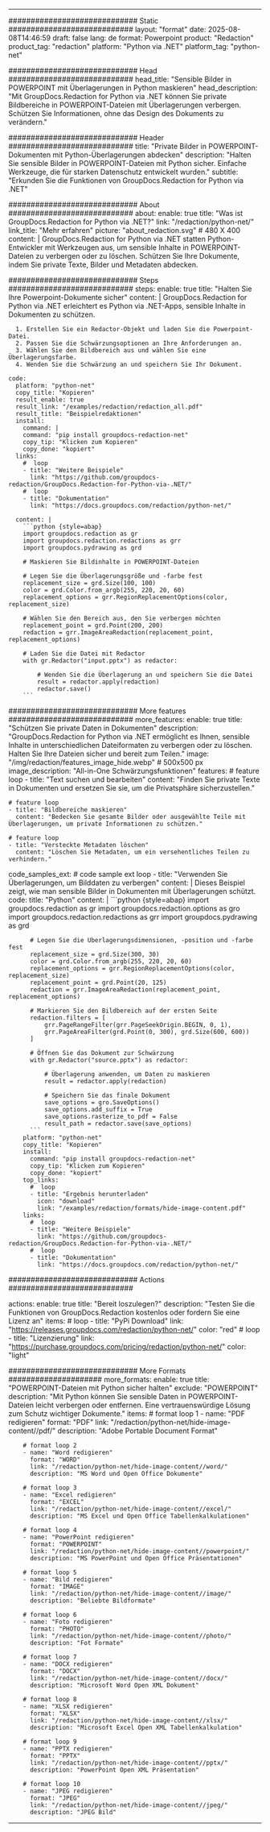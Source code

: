 
---
############################# Static ############################
layout: "format"
date:  2025-08-08T14:46:59
draft: false
lang: de
format: Powerpoint
product: "Redaction"
product_tag: "redaction"
platform: "Python via .NET"
platform_tag: "python-net"

############################# Head ############################
head_title: "Sensible Bilder in POWERPOINT mit Überlagerungen in Python maskieren"
head_description: "Mit GroupDocs.Redaction for Python via .NET können Sie private Bildbereiche in POWERPOINT-Dateien mit Überlagerungen verbergen. Schützen Sie Informationen, ohne das Design des Dokuments zu verändern."

############################# Header ############################
title: "Private Bilder in POWERPOINT-Dokumenten mit Python-Überlagerungen abdecken" 
description: "Halten Sie sensible Bilder in POWERPOINT-Dateien mit Python sicher. Einfache Werkzeuge, die für starken Datenschutz entwickelt wurden."
subtitle: "Erkunden Sie die Funktionen von GroupDocs.Redaction for Python via .NET" 

############################# About ############################
about:
    enable: true
    title: "Was ist GroupDocs.Redaction for Python via .NET?"
    link: "/redaction/python-net/"
    link_title: "Mehr erfahren"
    picture: "about_redaction.svg" # 480 X 400
    content: |
       GroupDocs.Redaction for Python via .NET statten Python-Entwickler mit Werkzeugen aus, um sensible Inhalte in POWERPOINT-Dateien zu verbergen oder zu löschen. Schützen Sie Ihre Dokumente, indem Sie private Texte, Bilder und Metadaten abdecken.

############################# Steps ############################
steps:
    enable: true
    title: "Halten Sie Ihre Powerpoint-Dokumente sicher"
    content: |
      GroupDocs.Redaction for Python via .NET erleichtert es Python via .NET-Apps, sensible Inhalte in Dokumenten zu schützen.
      
      1. Erstellen Sie ein Redactor-Objekt und laden Sie die Powerpoint-Datei.
      2. Passen Sie die Schwärzungsoptionen an Ihre Anforderungen an.
      3. Wählen Sie den Bildbereich aus und wählen Sie eine Überlagerungsfarbe.
      4. Wenden Sie die Schwärzung an und speichern Sie Ihr Dokument.
   
    code:
      platform: "python-net"
      copy_title: "Kopieren"
      result_enable: true
      result_link: "/examples/redaction/redaction_all.pdf"
      result_title: "Beispielredaktionen"
      install:
        command: |
        command: "pip install groupdocs-redaction-net"
        copy_tip: "Klicken zum Kopieren"
        copy_done: "kopiert"
      links:
        #  loop
        - title: "Weitere Beispiele"
          link: "https://github.com/groupdocs-redaction/GroupDocs.Redaction-for-Python-via-.NET/"
        #  loop
        - title: "Dokumentation"
          link: "https://docs.groupdocs.com/redaction/python-net/"
          
      content: |
        ```python {style=abap}
        import groupdocs.redaction as gr
        import groupdocs.redaction.redactions as grr
        import groupdocs.pydrawing as grd

        # Maskieren Sie Bildinhalte in POWERPOINT-Dateien

        # Legen Sie die Überlagerungsgröße und -farbe fest
        replacement_size = grd.Size(100, 100)
        color = grd.Color.from_argb(255, 220, 20, 60)
        replacement_options = grr.RegionReplacementOptions(color, replacement_size)

        # Wählen Sie den Bereich aus, den Sie verbergen möchten
        replacement_point = grd.Point(200, 200)
        redaction = grr.ImageAreaRedaction(replacement_point, replacement_options)
                
        # Laden Sie die Datei mit Redactor
        with gr.Redactor("input.pptx") as redactor:

            # Wenden Sie die Überlagerung an und speichern Sie die Datei
            result = redactor.apply(redaction)
            redactor.save()
        ```            


############################# More features ############################
more_features:
  enable: true
  title: "Schützen Sie private Daten in Dokumenten"
  description: "GroupDocs.Redaction for Python via .NET ermöglicht es Ihnen, sensible Inhalte in unterschiedlichen Dateiformaten zu verbergen oder zu löschen. Halten Sie Ihre Dateien sicher und bereit zum Teilen."
  image: "/img/redaction/features_image_hide.webp" # 500x500 px
  image_description: "All-in-One Schwärzungsfunktionen"
  features:
    # feature loop
    - title: "Text suchen und bearbeiten"
      content: "Finden Sie private Texte in Dokumenten und ersetzen Sie sie, um die Privatsphäre sicherzustellen."

    # feature loop
    - title: "Bildbereiche maskieren"
      content: "Bedecken Sie gesamte Bilder oder ausgewählte Teile mit Überlagerungen, um private Informationen zu schützen."

    # feature loop
    - title: "Versteckte Metadaten löschen"
      content: "Löschen Sie Metadaten, um ein versehentliches Teilen zu verhindern."
      
  code_samples_ext:
    # code sample ext loop
    - title: "Verwenden Sie Überlagerungen, um Bilddaten zu verbergen"
      content: |
        Dieses Beispiel zeigt, wie man sensible Bilder in Dokumenten mit Überlagerungen schützt.
      code:
        title: "Python"
        content: |
          ```python {style=abap}
          import groupdocs.redaction as gr
          import groupdocs.redaction.options as gro
          import groupdocs.redaction.redactions as grr
          import groupdocs.pydrawing as grd

          # Legen Sie die Überlagerungsdimensionen, -position und -farbe fest
          replacement_size = grd.Size(300, 30)
          color = grd.Color.from_argb(255, 220, 20, 60)
          replacement_options = grr.RegionReplacementOptions(color, replacement_size)
          replacement_point = grd.Point(20, 125)
          redaction = grr.ImageAreaRedaction(replacement_point, replacement_options)

          # Markieren Sie den Bildbereich auf der ersten Seite
          redaction.filters = [
              grr.PageRangeFilter(grr.PageSeekOrigin.BEGIN, 0, 1),
              grr.PageAreaFilter(grd.Point(0, 300), grd.Size(600, 600))
          ]

          # Öffnen Sie das Dokument zur Schwärzung
          with gr.Redactor("source.pptx") as redactor:

              # Überlagerung anwenden, um Daten zu maskieren
              result = redactor.apply(redaction)

              # Speichern Sie das finale Dokument
              save_options = gro.SaveOptions()
              save_options.add_suffix = True
              save_options.rasterize_to_pdf = False
              result_path = redactor.save(save_options)
          ```
        platform: "python-net"
        copy_title: "Kopieren"
        install:
          command: "pip install groupdocs-redaction-net"
          copy_tip: "Klicken zum Kopieren"
          copy_done: "kopiert"
        top_links:
          #  loop
          - title: "Ergebnis herunterladen"
            icon: "download"
            link: "/examples/redaction/formats/hide-image-content.pdf"
        links:
          #  loop
          - title: "Weitere Beispiele"
            link: "https://github.com/groupdocs-redaction/GroupDocs.Redaction-for-Python-via-.NET/"
          #  loop
          - title: "Dokumentation"
            link: "https://docs.groupdocs.com/redaction/python-net/"


############################# Actions ############################

actions:
  enable: true
  title: "Bereit loszulegen?"
  description: "Testen Sie die Funktionen von GroupDocs.Redaction kostenlos oder fordern Sie eine Lizenz an"
  items:
    #  loop
    - title: "PyPi Download"
      link: "https://releases.groupdocs.com/redaction/python-net/"
      color: "red"
        #  loop
    - title: "Lizenzierung"
      link: "https://purchase.groupdocs.com/pricing/redaction/python-net/"
      color: "light"


############################# More Formats #####################
more_formats:
    enable: true
    title: "POWERPOINT-Dateien mit Python sicher halten"
    exclude: "POWERPOINT"
    description: "Mit Python können Sie sensible Daten in POWERPOINT-Dateien leicht verbergen oder entfernen. Eine vertrauenswürdige Lösung zum Schutz wichtiger Dokumente."
    items: 
        # format loop 1
        - name: "PDF redigieren"
          format: "PDF"
          link: "/redaction/python-net/hide-image-content//pdf/"
          description: "Adobe Portable Document Format"

        # format loop 2
        - name: "Word redigieren"
          format: "WORD"
          link: "/redaction/python-net/hide-image-content//word/"
          description: "MS Word und Open Office Dokumente"
          
        # format loop 3
        - name: "Excel redigieren"
          format: "EXCEL"
          link: "/redaction/python-net/hide-image-content//excel/"
          description: "MS Excel und Open Office Tabellenkalkulationen"

        # format loop 4
        - name: "PowerPoint redigieren"
          format: "POWERPOINT"
          link: "/redaction/python-net/hide-image-content//powerpoint/"
          description: "MS PowerPoint und Open Office Präsentationen"

        # format loop 5
        - name: "Bild redigieren"
          format: "IMAGE"
          link: "/redaction/python-net/hide-image-content//image/"
          description: "Beliebte Bildformate"

        # format loop 6
        - name: "Foto redigieren"
          format: "PHOTO"
          link: "/redaction/python-net/hide-image-content//photo/"
          description: "Fot Formate"

        # format loop 7
        - name: "DOCX redigieren"
          format: "DOCX"
          link: "/redaction/python-net/hide-image-content//docx/"
          description: "Microsoft Word Open XML Dokument"
          
        # format loop 8
        - name: "XLSX redigieren"
          format: "XLSX"
          link: "/redaction/python-net/hide-image-content//xlsx/"
          description: "Microsoft Excel Open XML Tabellenkalkulation"
          
        # format loop 9
        - name: "PPTX redigieren"
          format: "PPTX"
          link: "/redaction/python-net/hide-image-content//pptx/"
          description: "PowerPoint Open XML Präsentation"

        # format loop 10
        - name: "JPEG redigieren"
          format: "JPEG"
          link: "/redaction/python-net/hide-image-content//jpeg/"
          description: "JPEG Bild"


---